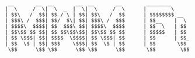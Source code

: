 
<pre>
 __       __  __       __  __       __        ________                            __ 
|  \     /  \|  \  _  |  \|  \     /  \      |        \                          |  \
| $$\   /  $$| $$ / \ | $$| $$\   /  $$      | $$$$$$$$ __    __  _______    ____| $$
| $$$\ /  $$$| $$/  $\| $$| $$$\ /  $$$      | $$__    |  \  |  \|       \  /      $$
| $$$$\  $$$$| $$  $$$\ $$| $$$$\  $$$$      | $$  \   | $$  | $$| $$$$$$$\|  $$$$$$$
| $$\$$ $$ $$| $$ $$\$$\$$| $$\$$ $$ $$      | $$$$$   | $$  | $$| $$  | $$| $$  | $$
| $$ \$$$| $$| $$$$  \$$$$| $$ \$$$| $$      | $$      | $$__/ $$| $$  | $$| $$__| $$
| $$  \$ | $$| $$$    \$$$| $$  \$ | $$      | $$       \$$    $$| $$  | $$ \$$    $$
 \$$      \$$ \$$      \$$ \$$      \$$       \$$        \$$$$$$  \$$   \$$  \$$$$$$$
                                                                                     
                                                                                     
                                                                                     
</pre>

